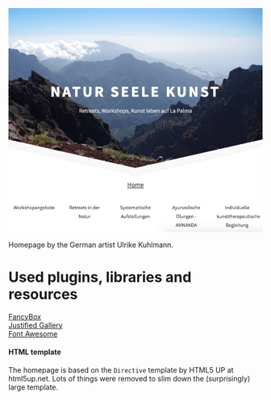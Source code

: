 ![Image of demo website](docs/header.png?raw=true)

Homepage by the German artist Ulrike Kuhlmann.

# Used plugins, libraries and resources

[FancyBox](http://fancyapps.com/fancybox/3/)\
[Justified Gallery](https://miromannino.github.io/Justified-Gallery/)\
[Font Awesome](https://fontawesome.com)

#### HTML template

The homepage is based on the `Directive` template by HTML5 UP at html5up.net.
Lots of things were removed to slim down the (surprisingly) large template.
